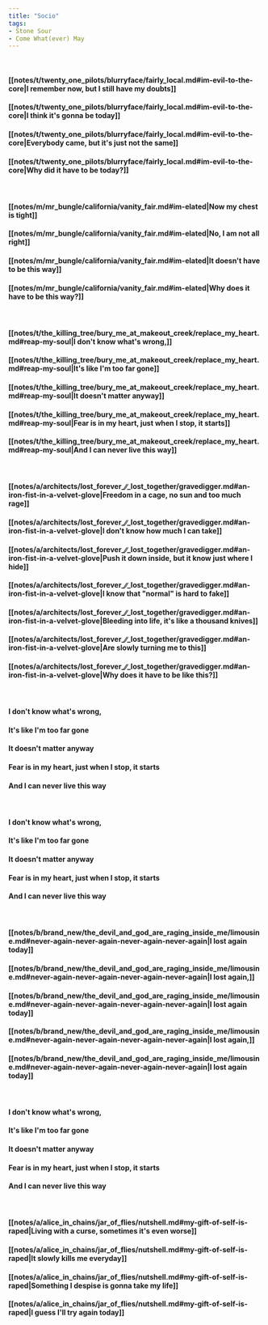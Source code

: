 ```yaml
---
title: "Socio"
tags:
- Stone Sour
- Come What(ever) May
---
```

&nbsp;
#### [[notes/t/twenty_one_pilots/blurryface/fairly_local.md#im-evil-to-the-core|I remember now, but I still have my doubts]]
#### [[notes/t/twenty_one_pilots/blurryface/fairly_local.md#im-evil-to-the-core|I think it's gonna be today]]
#### [[notes/t/twenty_one_pilots/blurryface/fairly_local.md#im-evil-to-the-core|Everybody came, but it's just not the same]]
#### [[notes/t/twenty_one_pilots/blurryface/fairly_local.md#im-evil-to-the-core|Why did it have to be today?]]
&nbsp;
#### [[notes/m/mr_bungle/california/vanity_fair.md#im-elated|Now my chest is tight]]
#### [[notes/m/mr_bungle/california/vanity_fair.md#im-elated|No, I am not all right]]
#### [[notes/m/mr_bungle/california/vanity_fair.md#im-elated|It doesn't have to be this way]]
#### [[notes/m/mr_bungle/california/vanity_fair.md#im-elated|Why does it have to be this way?]]
&nbsp;
#### [[notes/t/the_killing_tree/bury_me_at_makeout_creek/replace_my_heart.md#reap-my-soul|I don't know what's wrong,]]
#### [[notes/t/the_killing_tree/bury_me_at_makeout_creek/replace_my_heart.md#reap-my-soul|It's like I'm too far gone]]
#### [[notes/t/the_killing_tree/bury_me_at_makeout_creek/replace_my_heart.md#reap-my-soul|It doesn't matter anyway]]
#### [[notes/t/the_killing_tree/bury_me_at_makeout_creek/replace_my_heart.md#reap-my-soul|Fear is in my heart, just when I stop, it starts]]
#### [[notes/t/the_killing_tree/bury_me_at_makeout_creek/replace_my_heart.md#reap-my-soul|And I can never live this way]]
&nbsp;
#### [[notes/a/architects/lost_forever_∕∕_lost_together/gravedigger.md#an-iron-fist-in-a-velvet-glove|Freedom in a cage, no sun and too much rage]]
#### [[notes/a/architects/lost_forever_∕∕_lost_together/gravedigger.md#an-iron-fist-in-a-velvet-glove|I don't know how much I can take]]
#### [[notes/a/architects/lost_forever_∕∕_lost_together/gravedigger.md#an-iron-fist-in-a-velvet-glove|Push it down inside, but it know just where I hide]]
#### [[notes/a/architects/lost_forever_∕∕_lost_together/gravedigger.md#an-iron-fist-in-a-velvet-glove|I know that "normal" is hard to fake]]
#### [[notes/a/architects/lost_forever_∕∕_lost_together/gravedigger.md#an-iron-fist-in-a-velvet-glove|Bleeding into life, it's like a thousand knives]]
#### [[notes/a/architects/lost_forever_∕∕_lost_together/gravedigger.md#an-iron-fist-in-a-velvet-glove|Are slowly turning me to this]]
#### [[notes/a/architects/lost_forever_∕∕_lost_together/gravedigger.md#an-iron-fist-in-a-velvet-glove|Why does it have to be like this?]]
&nbsp;
#### I don't know what's wrong,
#### It's like I'm too far gone
#### It doesn't matter anyway
#### Fear is in my heart, just when I stop, it starts
#### And I can never live this way
&nbsp;
#### I don't know what's wrong,
#### It's like I'm too far gone
#### It doesn't matter anyway
#### Fear is in my heart, just when I stop, it starts
#### And I can never live this way
&nbsp;
#### [[notes/b/brand_new/the_devil_and_god_are_raging_inside_me/limousine.md#never-again-never-again-never-again-never-again|I lost again today]]
#### [[notes/b/brand_new/the_devil_and_god_are_raging_inside_me/limousine.md#never-again-never-again-never-again-never-again|I lost again,]]
#### [[notes/b/brand_new/the_devil_and_god_are_raging_inside_me/limousine.md#never-again-never-again-never-again-never-again|I lost again today]]
#### [[notes/b/brand_new/the_devil_and_god_are_raging_inside_me/limousine.md#never-again-never-again-never-again-never-again|I lost again,]]
#### [[notes/b/brand_new/the_devil_and_god_are_raging_inside_me/limousine.md#never-again-never-again-never-again-never-again|I lost again today]]
&nbsp;
#### I don't know what's wrong,
#### It's like I'm too far gone
#### It doesn't matter anyway
#### Fear is in my heart, just when I stop, it starts
#### And I can never live this way
&nbsp;
#### [[notes/a/alice_in_chains/jar_of_flies/nutshell.md#my-gift-of-self-is-raped|Living with a curse, sometimes it's even worse]]
#### [[notes/a/alice_in_chains/jar_of_flies/nutshell.md#my-gift-of-self-is-raped|It slowly kills me everyday]]
#### [[notes/a/alice_in_chains/jar_of_flies/nutshell.md#my-gift-of-self-is-raped|Something I despise is gonna take my life]]
#### [[notes/a/alice_in_chains/jar_of_flies/nutshell.md#my-gift-of-self-is-raped|I guess I'll try again today]]
